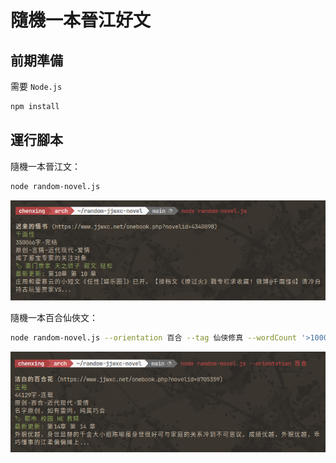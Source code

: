 # 隨機一本晉江好文

## 前期準備

需要 `Node.js`

```bash
npm install
```

## 運行腳本

隨機一本晉江文：

```bash
node random-novel.js
```

![random-novel](public/random-novel.png)

隨機一本百合仙俠文：

```bash
node random-novel.js --orientation 百合 --tag 仙侠修真 --wordCount '>10000'
```

![random-gl](public/random-gl.png)

